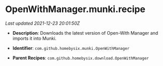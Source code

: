# OpenWithManager.munki.recipe

_Last updated 2021-12-23 20:01:50Z_

- **Description**: Downloads the latest version of Open-With Manager and imports it into Munki.

- **Identifier**: `com.github.homebysix.munki.OpenWithManager`

- **Parent Recipes**: `com.github.homebysix.download.OpenWithManager`
